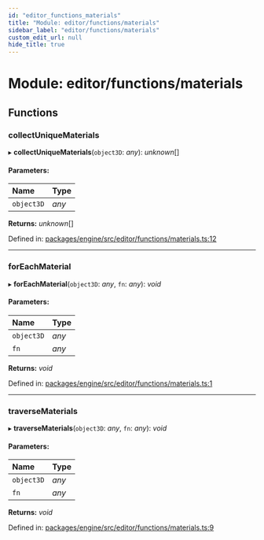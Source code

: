 ```yaml
---
id: "editor_functions_materials"
title: "Module: editor/functions/materials"
sidebar_label: "editor/functions/materials"
custom_edit_url: null
hide_title: true
---
```


# Module: editor/functions/materials

## Functions

### collectUniqueMaterials

▸ **collectUniqueMaterials**(`object3D`: *any*): *unknown*[]

#### Parameters:

Name | Type |
:------ | :------ |
`object3D` | *any* |

**Returns:** *unknown*[]

Defined in: [packages/engine/src/editor/functions/materials.ts:12](https://github.com/xr3ngine/xr3ngine/blob/716a06460/packages/engine/src/editor/functions/materials.ts#L12)

___

### forEachMaterial

▸ **forEachMaterial**(`object3D`: *any*, `fn`: *any*): *void*

#### Parameters:

Name | Type |
:------ | :------ |
`object3D` | *any* |
`fn` | *any* |

**Returns:** *void*

Defined in: [packages/engine/src/editor/functions/materials.ts:1](https://github.com/xr3ngine/xr3ngine/blob/716a06460/packages/engine/src/editor/functions/materials.ts#L1)

___

### traverseMaterials

▸ **traverseMaterials**(`object3D`: *any*, `fn`: *any*): *void*

#### Parameters:

Name | Type |
:------ | :------ |
`object3D` | *any* |
`fn` | *any* |

**Returns:** *void*

Defined in: [packages/engine/src/editor/functions/materials.ts:9](https://github.com/xr3ngine/xr3ngine/blob/716a06460/packages/engine/src/editor/functions/materials.ts#L9)
